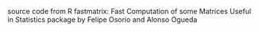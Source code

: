 source code from R fastmatrix: Fast Computation of some Matrices Useful in Statistics package by Felipe Osorio and Alonso Ogueda
